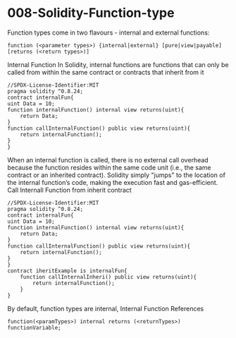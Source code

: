 # 008-Solidity-Function-type
Function types come in two flavours - internal and external functions:
```solidity
function (<parameter types>) {internal|external} [pure|view|payable] [returns (<return types>)]
```
Internal Function 
In Solidity, internal functions are functions that can only be called from within the same contract or contracts that inherit from it
```solidity
//SPDX-License-Identifier:MIT
pragma solidity ^0.8.24;
contract internalFun{
uint Data = 10;
function internalFunction() internal view returns(uint){
    return Data;
}
function callInternalFunction() public view returns(uint){
    return internalFunction();
}
}
```
When an internal function is called, there is no external call overhead because the function resides within the same code unit (i.e., the same contract or an inherited contract). Solidity simply "jumps" to the location of the internal function’s code, making the execution fast and gas-efficient.
Call Internall Function from inherit contract
```solidity
//SPDX-License-Identifier:MIT
pragma solidity ^0.8.24;
contract internalFun{
uint Data = 10;
function internalFunction() internal view returns(uint){
    return Data;
}
function callInternalFunction() public view returns(uint){
    return internalFunction();
}
}
contract iheritExample is internalFun{
    function callInternalInheri() public view returns(uint){
        return internalFunction();
    }
}
```
By default, function types are internal,
Internal Function References
```solidity
function(<paramTypes>) internal returns (<returnTypes>) functionVariable;
```



